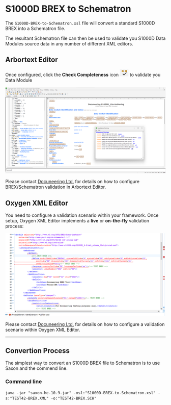 # S1000D BREX to Schematron

The `S1000D-BREX-to-Schematron.xsl` file will convert a standard S1000D BREX into a Schematron file.

The resultant Schematron file can then be used to validate you S1000D Data Modules source data in any number of different XML editors.

## Arbortext Editor

Once configured, click the **Check Completeness** icon ![Arbortext Completeness Check icon.](img/arbortext-check-completeness-v1.png) to validate you Data Module

![Screenshot](img/arbortext-editor-validation-v1.png)

Please contact [Docuneering Ltd.](https://www.docuneering.com/contact/) for details on how to configure BREX/Schematron validation in Arbortext Editor.

## Oxygen XML Editor

You need to configure a validation scenario within your framework. Once setup, Oxygen XML Editor implements a **live** or **on-the-fly** validation process:

![Screenshot](img/oxygen-xml-validation-v1.png)

Please contact [Docuneering Ltd.](https://www.docuneering.com/contact/) for details on how to configure a validation scenario within Oxygen XML Editor.

---
## Convertion Process

The simplest way to convert an S1000D BREX file to Schematron is to use Saxon and the commend line.

### Command line

`java -jar "saxon-he-10.9.jar" -xsl:"S1000D-BREX-to-Schematron.xsl" -s:"TEST42-BREX.XML" -o:"TEST42-BREX.SCH"`

